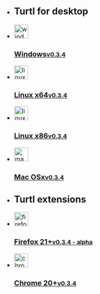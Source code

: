 <div class="download">
    <ul class="buttons">
        <li class="div">
            <h2>Turtl for desktop</h2>
        </li>
        <li class="desktop" rel="win32">
            <a href="/data/release/desktop/turtl-windows.zip">
                <img src="/images/windows-small.png" width="32" height="32" alt="windows">
                <h3>Windows<small>v0.3.4</small></h3>
            </a>
        </li>
        <li class="desktop" rel="linux64">
            <a href="/data/release/desktop/turtl-linux64.tar.bz2">
                <img src="/images/linux-small.png" width="32" height="32" alt="linux">
                <h3>Linux x64<small>v0.3.4</small></h3>
            </a>
        </li>
        <li class="desktop" rel="linux32">
            <a href="/data/release/desktop/turtl-linux64.tar.bz2">
                <img src="/images/linux-small.png" width="32" height="32" alt="linux">
                <h3>Linux x86<small>v0.3.4</small></h3>
            </a>
        </li>
        <li class="desktop" rel="mac">
            <a href="/data/release/desktop/turtl-macos.zip">
                <img src="/images/mac-small.png" width="32" height="32" alt="mac">
                <h3>Mac OSx<small>v0.3.4</small></h3>
            </a>
        </li>
        <li class="div">
            <h2>Turtl extensions</h2>
        </li>
        <li class="extension" rel="firefox">
            <a href="/data/release/extension/firefox.xpi">
                <img src="/images/firefox-small.png" width="32" height="32" alt="firefox">
                <h3>Firefox 21+<small>v0.3.4 - alpha</small></h3>
            </a>
        </li>
        <li class="extension" rel="chrome">
            <a href="/data/release/extension/chrome.crx">
                <img src="/images/chrome-small.png" width="32" height="32" alt="chrome">
                <h3>Chrome 20+<small>v0.3.4</small></h3>
            </a>
        </li>
    </ul>
</div>

